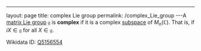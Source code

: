 ---
 layout: page
 title: complex Lie group
 permalink: /complex_Lie_group
---A [matrix Lie group](https://defsmath.github.io/DefsMath/matrix_Lie_group) $\mathfrak g$ is **complex** if it is a complex [subspace](https://defsmath.github.io/DefsMath/vector_subspace) of $M_n(\mathbb C)$. That is, if $iX\in \mathfrak g$ for all $X\in \mathfrak g$. 

Wikidata ID: [Q5156554](https://www.wikidata.org/wiki/Q5156554)